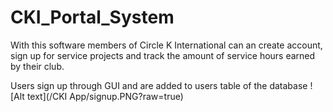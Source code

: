 # CKI_Portal_System
With this software members of Circle K International can an create account, sign up for service projects and track the amount of service hours earned by their club.

Users sign up through GUI and are added to users table of the database
![Alt text](/CKI App/signup.PNG?raw=true)

